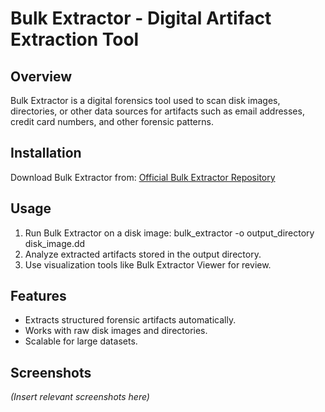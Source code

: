 # Bulk Extractor - Digital Artifact Extraction Tool

## Overview
Bulk Extractor is a digital forensics tool used to scan disk images, directories, or other data sources for artifacts such as email addresses, credit card numbers, and other forensic patterns.

## Installation
Download Bulk Extractor from:
[Official Bulk Extractor Repository](https://github.com/simsong/bulk_extractor)

## Usage
1. Run Bulk Extractor on a disk image:
   bulk_extractor -o output_directory disk_image.dd
2. Analyze extracted artifacts stored in the output directory.
3. Use visualization tools like Bulk Extractor Viewer for review.

## Features
- Extracts structured forensic artifacts automatically.
- Works with raw disk images and directories.
- Scalable for large datasets.

## Screenshots
*(Insert relevant screenshots here)*

